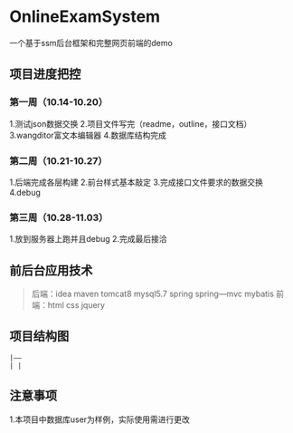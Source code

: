 # OnlineExamSystem

一个基于ssm后台框架和完整网页前端的demo

## 项目进度把控

### 第一周（10.14-10.20）

1.测试json数据交换
2.项目文件写完（readme，outline，接口文档）
3.wangditor富文本编辑器
4.数据库结构完成

### 第二周（10.21-10.27）

1.后端完成各层构建
2.前台样式基本敲定
3.完成接口文件要求的数据交换
4.debug

### 第三周（10.28-11.03）

1.放到服务器上跑并且debug
2.完成最后接洽

## 前后台应用技术

>后端：idea maven tomcat8 mysql5.7 spring spring—mvc mybatis
>前端：html css jquery 

## 项目结构图

```
|——
| |

```

## 注意事项

1.本项目中数据库user为样例，实际使用需进行更改

